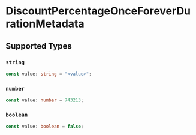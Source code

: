 # DiscountPercentageOnceForeverDurationMetadata


## Supported Types

### `string`

```typescript
const value: string = "<value>";
```

### `number`

```typescript
const value: number = 743213;
```

### `boolean`

```typescript
const value: boolean = false;
```

